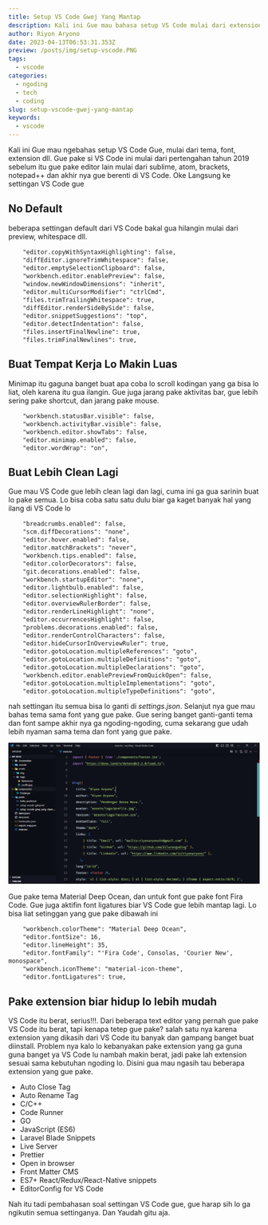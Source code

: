 ```yaml
---
title: Setup VS Code Gwej Yang Mantap
description: Kali ini Gue mau bahasa setup VS Code mulai dari extension, tema, font dll
author: Riyon Aryono
date: 2023-04-13T06:53:31.353Z
preview: /posts/img/setup-vscode.PNG
tags:
  - vscode
categories:
  - ngoding
  - tech
  - coding
slug: setup-vscode-gwej-yang-mantap
keywords:
  - vscode
---
```


Kali ini Gue mau ngebahas setup VS Code Gue, mulai dari tema, font, extension dll. Gue pake si VS Code ini mulai dari pertengahan tahun 2019 sebelum itu gue pake editor lain mulai dari sublime, atom, brackets, notepad++ dan akhir nya gue berenti di VS Code. Oke Langsung ke settingan VS Code gue

## No Default
beberapa settingan default dari VS Code bakal gua hilangin mulai dari preview, whitespace dll.
```
    "editor.copyWithSyntaxHighlighting": false,
    "diffEditor.ignoreTrimWhitespace": false,
    "editor.emptySelectionClipboard": false,
    "workbench.editor.enablePreview": false,
    "window.newWindowDimensions": "inherit",
    "editor.multiCursorModifier": "ctrlCmd",
    "files.trimTrailingWhitespace": true,
    "diffEditor.renderSideBySide": false,
    "editor.snippetSuggestions": "top",
    "editor.detectIndentation": false,
    "files.insertFinalNewline": true,
    "files.trimFinalNewlines": true,

```
## Buat Tempat Kerja Lo Makin Luas
Minimap itu gaguna banget buat apa coba lo scroll kodingan yang ga bisa lo liat, oleh karena itu gua ilangin. Gue juga jarang pake aktivitas bar, gue lebih sering pake shortcut, dan jarang pake mouse.

```
    "workbench.statusBar.visible": false,
    "workbench.activityBar.visible": false,
    "workbench.editor.showTabs": false,
    "editor.minimap.enabled": false,
    "editor.wordWrap": "on",
```

## Buat Lebih Clean Lagi
Gue mau VS Code gue lebih clean lagi dan lagi, cuma ini ga gua sarinin buat lo pake semua. Lo bisa coba satu satu dulu biar ga kaget banyak hal yang ilang di VS Code lo

```
    "breadcrumbs.enabled": false,
    "scm.diffDecorations": "none",
    "editor.hover.enabled": false,
    "editor.matchBrackets": "never",
    "workbench.tips.enabled": false,
    "editor.colorDecorators": false,
    "git.decorations.enabled": false,
    "workbench.startupEditor": "none",
    "editor.lightbulb.enabled": false,
    "editor.selectionHighlight": false,
    "editor.overviewRulerBorder": false,
    "editor.renderLineHighlight": "none",
    "editor.occurrencesHighlight": false,
    "problems.decorations.enabled": false,
    "editor.renderControlCharacters": false,
    "editor.hideCursorInOverviewRuler": true,
    "editor.gotoLocation.multipleReferences": "goto",
    "editor.gotoLocation.multipleDefinitions": "goto",
    "editor.gotoLocation.multipleDeclarations": "goto",
    "workbench.editor.enablePreviewFromQuickOpen": false,
    "editor.gotoLocation.multipleImplementations": "goto",
    "editor.gotoLocation.multipleTypeDefinitions": "goto",
```

nah settingan itu semua bisa lo ganti di *settings.json*. Selanjut nya gue mau bahas tema sama font yang gue pake. Gue sering banget ganti-ganti tema dan font sampe akhir nya ga ngoding-ngoding, cuma sekarang gue udah lebih nyaman sama tema dan font yang gue pake.

![](/posts/img/setup-vscode.PNG)

Gue pake tema Material Deep Ocean, dan untuk font gue pake font Fira Code. Gue juga aktifin font ligatures  biar VS Code gue lebih mantap lagi. Lo bisa liat setinggan yang gue pake dibawah ini

```
    "workbench.colorTheme": "Material Deep Ocean",
    "editor.fontSize": 16,
    "editor.lineHeight": 35,
    "editor.fontFamily": "'Fira Code', Consolas, 'Courier New', monospace",
    "workbench.iconTheme": "material-icon-theme",
    "editor.fontLigatures": true,
```

## Pake extension biar hidup lo lebih mudah
VS Code itu berat, serius!!!. Dari beberapa text editor yang pernah gue pake VS Code itu berat, tapi kenapa tetep gue pake? salah satu nya karena extension yang dikasih dari VS Code itu banyak dan gampang banget buat diinstall. Problem nya kalo lo kebanyakan pake extension yang ga guna guna banget ya VS Code lu nambah makin berat, jadi pake lah extension sesuai sama kebutuhan ngoding lo. Disini gua mau ngasih tau beberapa extension yang gue pake.

- Auto Close Tag
- Auto Rename Tag
- C/C++
- Code Runner
- GO
- JavaScript (ES6)
- Laravel Blade Snippets
- Live Server
- Prettier
- Open in browser
- Front Matter CMS
- ES7+ React/Redux/React-Native snippets
- EditorConfig for VS Code

Nah itu tadi pembahasan soal settingan VS Code gue, gue harap sih lo ga ngikutin semua settinganya. Dan Yaudah gitu aja.
